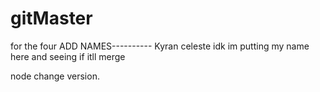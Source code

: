 # gitMaster
for the four
ADD NAMES----------
Kyran
celeste idk im putting my name here and seeing if itll merge

node change version.